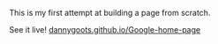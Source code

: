 This is my first attempt at building a page from scratch.

See it live!  <a href="https://dannygoots.github.io/Google-home-page">dannygoots.github.io/Google-home-page</a>